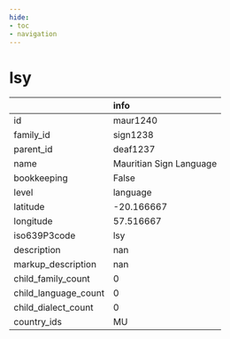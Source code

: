 ```yaml
---
hide:
- toc
- navigation
---
```

# lsy
|                      | info                    |
|:---------------------|:------------------------|
| id                   | maur1240                |
| family_id            | sign1238                |
| parent_id            | deaf1237                |
| name                 | Mauritian Sign Language |
| bookkeeping          | False                   |
| level                | language                |
| latitude             | -20.166667              |
| longitude            | 57.516667               |
| iso639P3code         | lsy                     |
| description          | nan                     |
| markup_description   | nan                     |
| child_family_count   | 0                       |
| child_language_count | 0                       |
| child_dialect_count  | 0                       |
| country_ids          | MU                      |